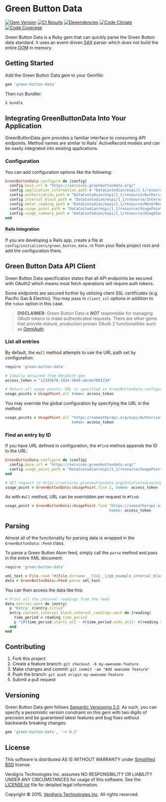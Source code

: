 # Green Button Data

[![Gem Version](https://img.shields.io/gem/v/green-button-data.svg)](https://rubygems.org/gems/green-button-data)
[![CI Results](https://img.shields.io/circleci/project/VerdigrisTech/green-button-data.svg)](https://circleci.com/gh/VerdigrisTech/green-button-data)
[![Dependencies](https://img.shields.io/gemnasium/VerdigrisTech/green-button-data.svg)](https://gemnasium.com/VerdigrisTech/green-button-data)
[![Code Climate](https://img.shields.io/codeclimate/github/VerdigrisTech/green-button-data.svg)](https://codeclimate.com/github/VerdigrisTech/green-button-data)
[![Code Coverage](https://img.shields.io/codecov/c/github/VerdigrisTech/green-button-data.svg)](https://codecov.io/github/VerdigrisTech/green-button-data)

Green Button Data is a Ruby gem that can quickly parse the Green Button data
standard. It uses an event-driven <abbr title="Simple API for XML">SAX</abbr>
parser which does not build the entire <abbr title="Document Object Model">DOM</abbr>
in memory.

## Getting Started

Add the Green Button Data gem to your Gemfile:

```ruby
gem 'green-button-data'
```

Then run Bundler:

```bash
$ bundle
```

## Integrating GreenButtonData Into Your Application

GreenButtonData gem provides a familiar interface to consuming API endpoints.
Method names are similar to Rails' ActiveRecord models and can be easily
integrated into existing applications.

### Configuration

You can add configuration options like the following:

```ruby
GreenButtonData.configure do |config|
  config.base_url = "https://services.greenbuttondata.org/"
  config.application_information_path = "DataCustodian/espi/1_1/resource/ApplicationInformation"
  config.authorization_path = "DataCustodian/espi/1_1/resource/Authorization"
  config.interval_block_path = "DataCustodian/espi/1_1/resource/IntervalBlock"
  config.meter_reading_path = "DataCustodian/espi/1_1/resource/MeterReading"
  config.usage_point_path = "DataCustodian/espi/1_1/resource/UsagePoint"
  config.usage_summary_path = "DataCustodian/espi/1_1/resource/UsageSummary"
end
```

#### Rails Integration

If you are developing a Rails app, create a file at
`config/initializers/green_button_data.rb` from your Rails project root and
add the configuration there.

## Green Button Data API Client

Green Button Data specification states that all API endpoints be secured with
OAuth2 which means most fetch operations will require auth tokens.

Some endpoints are secured further by utilizing client SSL certificates (e.g.
Pacific Gas & Electric). You may pass in `client_ssl` options in addition to
the `token` option in this case.

> **DISCLAIMER:** Green Button Data is **_NOT_** responsible for managing OAuth
tokens to make authenticated requests. There are other gems that provide mature,
production proven OAuth 2 functionalities such as [OmniAuth](https://github.com/intridea/omniauth).

### List all entries

By default, the `#all` method attempts to use the URL path set by configuration:

```ruby
require 'green-button-data'

# Ideally obtained from OmniAuth gem
access_token = "12345678-1024-2048-abcdef001234"

# Return all usage points; URL is specified in GreenButtonData.configuration.usage_point_url
usage_points = UsagePoint.all token: access_token
```

You may override the global configuration by specifying the URL in the method:

```ruby
usage_points = UsagePoint.all "https://someotherapi.org/espi/Authorization",
                              token: access_token
```

### Find an entry by ID

If you have URL defined in configuration, the `#find` method appends the ID to
the URL:

```ruby
GreenButtonData.configure do |config|
  config.base_url = "https://services.greenbuttondata.org/"
  config.usage_point_path = "DataCustodian/espi/1_1/resource/UsagePoint/"
end

# GET request to https://services.greenbuttondata.org/DataCustodian/espi/1_1/resource/UsagePoint/2
usage_point = GreenButtonData::UsagePoint.find 2, token: access_token
```

As with `#all` method, URL can be overridden per request in `#find`:

```ruby
usage_point = GreenButtonData::UsagePoint.find "https://someotherapi.org/espi/UsagePoint/1",
                                               token: access_token
```

## Parsing

Almost all of the functionality for parsing data is wrapped in the
`GreenButtonData::Feed` class.

To parse a Green Button Atom feed, simply call the `parse` method and pass in
the entire XML document:

```ruby
require 'green-button-data'

xml_text = File.read "#{File.dirname __FILE__}/gb_example_interval_block.xml"
data = GreenButtonData::Feed.parse xml_text
```

You can then access the data like this:

```ruby
# Print all the interval readings from the feed
data.entries.each do |entry|
  p "Entry: #{entry.title}"
  entry.content.interval_block.interval_readings.each do |reading|
    time_period = reading.time_period
    p "[#{time_period.starts_at} - #{time_period.ends_at}]: #{reading.value}"
  end
end
```

## Contributing

1. Fork this project
2. Create a feature branch: `git checkout -b my-awesome-feature`
3. Make changes and commit: `git commit -am "Add awesome feature"`
4. Push the branch: `git push origin my-awesome-feature`
5. Submit a pull request

## Versioning

Green Button Data gem follows [Semantic Versioning 2.0](http://semver.org/). As
such, you can specify a pessimistic version constraint on this gem with two
digits of precision and be guaranteed latest features and bug fixes without
backwards breaking changes:

```ruby
gem 'green-button-data', '~> 0.2'
```

## License

This software is distributed AS IS WITHOUT WARRANTY under [Simplified BSD](https://raw.githubusercontent.com/VerdigrisTech/green-button-data/master/LICENSE.txt)
license.

Verdigris Technologies Inc. assumes NO RESPONSIBILITY OR LIABILITY
UNDER ANY CIRCUMSTANCES for usage of this software. See the [LICENSE.txt](https://raw.githubusercontent.com/VerdigrisTech/green-button-data/master/LICENSE.txt)
file for detailed legal information.

Copyright © 2015, [Verdigris Technologies Inc](http://verdigris.co). All rights reserved.

